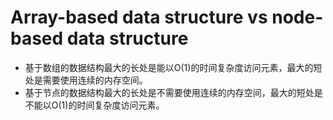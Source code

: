 # Array-based data structure vs node-based data structure

- 基于数组的数据结构最大的长处是能以O(1)的时间复杂度访问元素，最大的短处是需要使用连续的内存空间。
- 基于节点的数据结构最大的长处是不需要使用连续的内存空间，最大的短处是不能以O(1)的时间复杂度访问元素。
